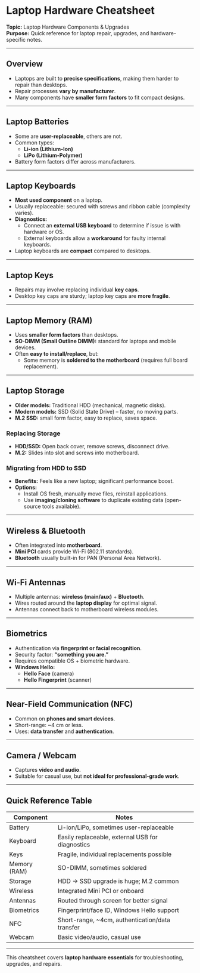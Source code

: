 # Laptop Hardware Cheatsheet
**Topic:** Laptop Hardware Components & Upgrades  
**Purpose:** Quick reference for laptop repair, upgrades, and hardware-specific notes.

---

## Overview
- Laptops are built to **precise specifications**, making them harder to repair than desktops.  
- Repair processes **vary by manufacturer**.  
- Many components have **smaller form factors** to fit compact designs.  

---

## Laptop Batteries
- Some are **user-replaceable**, others are not.  
- Common types:  
  - **Li-ion (Lithium-Ion)**  
  - **LiPo (Lithium-Polymer)**  
- Battery form factors differ across manufacturers.  

---

## Laptop Keyboards
- **Most used component** on a laptop.  
- Usually replaceable: secured with screws and ribbon cable (complexity varies).  
- **Diagnostics:**  
  - Connect an **external USB keyboard** to determine if issue is with hardware or OS.  
  - External keyboards allow a **workaround** for faulty internal keyboards.  
- Laptop keyboards are **compact** compared to desktops.  

---

## Laptop Keys
- Repairs may involve replacing individual **key caps**.  
- Desktop key caps are sturdy; laptop key caps are **more fragile**.  

---

## Laptop Memory (RAM)
- Uses **smaller form factors** than desktops.  
- **SO-DIMM (Small Outline DIMM):** standard for laptops and mobile devices.  
- Often **easy to install/replace**, but:  
  - Some memory is **soldered to the motherboard** (requires full board replacement).  

---

## Laptop Storage
- **Older models:** Traditional HDD (mechanical, magnetic disks).  
- **Modern models:** SSD (Solid State Drive) – faster, no moving parts.  
- **M.2 SSD:** small form factor, easy to replace, saves space.  

### Replacing Storage
- **HDD/SSD:** Open back cover, remove screws, disconnect drive.  
- **M.2:** Slides into slot and screws into motherboard.  

### Migrating from HDD to SSD
- **Benefits:** Feels like a new laptop; significant performance boost.  
- **Options:**  
  - Install OS fresh, manually move files, reinstall applications.  
  - Use **imaging/cloning software** to duplicate existing data (open-source tools available).  

---

## Wireless & Bluetooth
- Often integrated into **motherboard**.  
- **Mini PCI** cards provide Wi-Fi (802.11 standards).  
- **Bluetooth** usually built-in for PAN (Personal Area Network).  

---

## Wi-Fi Antennas
- Multiple antennas: **wireless (main/aux)** + **Bluetooth**.  
- Wires routed around the **laptop display** for optimal signal.  
- Antennas connect back to motherboard wireless modules.  

---

## Biometrics
- Authentication via **fingerprint or facial recognition**.  
- Security factor: **“something you are.”**  
- Requires compatible OS + biometric hardware.  
- **Windows Hello:**  
  - **Hello Face** (camera)  
  - **Hello Fingerprint** (scanner)  

---

## Near-Field Communication (NFC)
- Common on **phones and smart devices**.  
- Short-range: ~4 cm or less.  
- Uses: **data transfer** and **authentication**.  

---

## Camera / Webcam
- Captures **video and audio**.  
- Suitable for casual use, but **not ideal for professional-grade work**.  

---

## Quick Reference Table

| Component        | Notes |
|------------------|-------|
| Battery          | Li-ion/LiPo, sometimes user-replaceable |
| Keyboard         | Easily replaceable, external USB for diagnostics |
| Keys             | Fragile, individual replacements possible |
| Memory (RAM)     | SO-DIMM, sometimes soldered |
| Storage          | HDD → SSD upgrade is huge; M.2 common |
| Wireless         | Integrated Mini PCI or onboard |
| Antennas         | Routed through screen for better signal |
| Biometrics       | Fingerprint/face ID, Windows Hello support |
| NFC              | Short-range, ~4cm, authentication/data transfer |
| Webcam           | Basic video/audio, casual use |

---

This cheatsheet covers **laptop hardware essentials** for troubleshooting, upgrades, and repairs.
